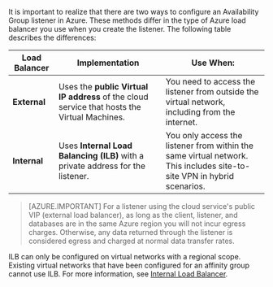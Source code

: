 It is important to realize that there are two ways to configure an Availability Group listener in Azure. These methods differ in the type of Azure load balancer you use when you create the listener. The following table describes the differences:

| Load Balancer | Implementation | Use When: |
| ------------- | -------------- | ----------- |
| **External** | Uses the **public Virtual IP address** of the cloud service that hosts the Virtual Machines. | You need to access the listener from outside the virtual network, including from the internet. |
| **Internal** | Uses **Internal Load Balancing (ILB)** with a private address for the listener. | You only access the listener from within the same virtual network. This includes site-to-site VPN in hybrid scenarios. |

>[AZURE.IMPORTANT] For a listener using the cloud service's public VIP (external load balancer), as long as the client, listener, and databases are in the same Azure region you will not incur egress charges. Otherwise, any data returned through the listener is considered egress and charged at normal data transfer rates. 

ILB can only be configured on virtual networks with a regional scope. Existing virtual networks that have been configured for an affinity group cannot use ILB. For more information, see [Internal Load Balancer](/documentation/articles/load-balancer-internal-overview/).

